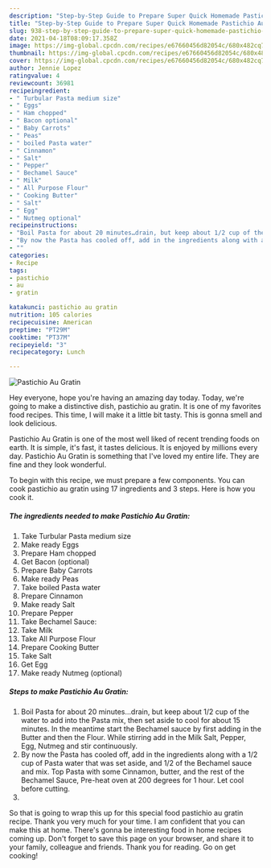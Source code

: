 ```yaml
---
description: "Step-by-Step Guide to Prepare Super Quick Homemade Pastichio Au Gratin"
title: "Step-by-Step Guide to Prepare Super Quick Homemade Pastichio Au Gratin"
slug: 938-step-by-step-guide-to-prepare-super-quick-homemade-pastichio-au-gratin
date: 2021-04-18T08:09:17.358Z
image: https://img-global.cpcdn.com/recipes/e67660456d82054c/680x482cq70/pastichio-au-gratin-recipe-main-photo.jpg
thumbnail: https://img-global.cpcdn.com/recipes/e67660456d82054c/680x482cq70/pastichio-au-gratin-recipe-main-photo.jpg
cover: https://img-global.cpcdn.com/recipes/e67660456d82054c/680x482cq70/pastichio-au-gratin-recipe-main-photo.jpg
author: Jennie Lopez
ratingvalue: 4
reviewcount: 36981
recipeingredient:
- " Turbular Pasta medium size"
- " Eggs"
- " Ham chopped"
- " Bacon optional"
- " Baby Carrots"
- " Peas"
- " boiled Pasta water"
- " Cinnamon"
- " Salt"
- " Pepper"
- " Bechamel Sauce"
- " Milk"
- " All Purpose Flour"
- " Cooking Butter"
- " Salt"
- " Egg"
- " Nutmeg optional"
recipeinstructions:
- "Boil Pasta for about 20 minutes…drain, but keep about 1/2 cup of the water to add into the Pasta mix, then set aside to cool for about 15 minutes. In the meantime start the Bechamel sauce by first adding in the Butter and then the Flour. While stirring add in the Milk Salt, Pepper, Egg, Nutmeg and stir continuously."
- "By now the Pasta has cooled off, add in the ingredients along with a 1/2 cup of Pasta water that was set aside, and 1/2 of the Bechamel sauce and mix. Top Pasta with some Cinnamon, butter, and the rest of the Bechamel Sauce, Pre-heat oven at 200 degrees for 1 hour. Let cool before cutting."
- ""
categories:
- Recipe
tags:
- pastichio
- au
- gratin

katakunci: pastichio au gratin 
nutrition: 105 calories
recipecuisine: American
preptime: "PT29M"
cooktime: "PT37M"
recipeyield: "3"
recipecategory: Lunch

---
```



![Pastichio Au Gratin](https://img-global.cpcdn.com/recipes/e67660456d82054c/680x482cq70/pastichio-au-gratin-recipe-main-photo.jpg)

Hey everyone, hope you're having an amazing day today. Today, we're going to make a distinctive dish, pastichio au gratin. It is one of my favorites food recipes. This time, I will make it a little bit tasty. This is gonna smell and look delicious.



Pastichio Au Gratin is one of the most well liked of recent trending foods on earth. It is simple, it's fast, it tastes delicious. It is enjoyed by millions every day. Pastichio Au Gratin is something that I've loved my entire life. They are fine and they look wonderful.


To begin with this recipe, we must prepare a few components. You can cook pastichio au gratin using 17 ingredients and 3 steps. Here is how you cook it.

<!--inarticleads1-->

##### The ingredients needed to make Pastichio Au Gratin:

1. Take  Turbular Pasta medium size
1. Make ready  Eggs
1. Prepare  Ham chopped
1. Get  Bacon (optional)
1. Prepare  Baby Carrots
1. Make ready  Peas
1. Take  boiled Pasta water
1. Prepare  Cinnamon
1. Make ready  Salt
1. Prepare  Pepper
1. Take  Bechamel Sauce:
1. Take  Milk
1. Take  All Purpose Flour
1. Prepare  Cooking Butter
1. Take  Salt
1. Get  Egg
1. Make ready  Nutmeg (optional)




<!--inarticleads2-->

##### Steps to make Pastichio Au Gratin:

1. Boil Pasta for about 20 minutes…drain, but keep about 1/2 cup of the water to add into the Pasta mix, then set aside to cool for about 15 minutes. In the meantime start the Bechamel sauce by first adding in the Butter and then the Flour. While stirring add in the Milk Salt, Pepper, Egg, Nutmeg and stir continuously.
1. By now the Pasta has cooled off, add in the ingredients along with a 1/2 cup of Pasta water that was set aside, and 1/2 of the Bechamel sauce and mix. Top Pasta with some Cinnamon, butter, and the rest of the Bechamel Sauce, Pre-heat oven at 200 degrees for 1 hour. Let cool before cutting.
1. 




So that is going to wrap this up for this special food pastichio au gratin recipe. Thank you very much for your time. I am confident that you can make this at home. There's gonna be interesting food in home recipes coming up. Don't forget to save this page on your browser, and share it to your family, colleague and friends. Thank you for reading. Go on get cooking!
